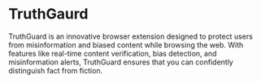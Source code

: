 # TruthGaurd
TruthGuard is an innovative browser extension designed to protect users from misinformation and biased content while browsing the web. With features like real-time content verification, bias detection, and misinformation alerts, TruthGuard ensures that you can confidently distinguish fact from fiction.
